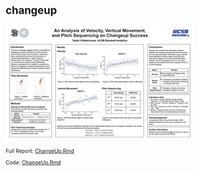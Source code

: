 # changeup
![changeup_poster](changeup_poster.png)

Full Report: [ChangeUp.Rmd](https://github.com/taylorvillahermosa/ucsb-baseball/blob/main/changeup/ChangeUp_Analysis.pdf)

Code: [ChangeUp.Rmd](https://github.com/taylorvillahermosa/ucsb-baseball/blob/main/changeup/ChangeUp.Rmd)